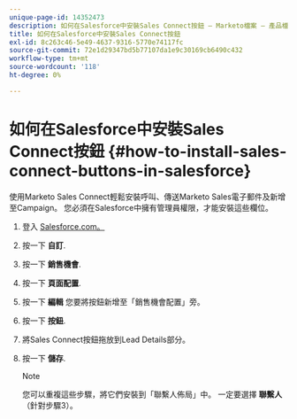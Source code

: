 ```yaml
---
unique-page-id: 14352473
description: 如何在Salesforce中安裝Sales Connect按鈕 — Marketo檔案 — 產品檔案
title: 如何在Salesforce中安裝Sales Connect按鈕
exl-id: 8c263c46-5e49-4637-9316-5770e74117fc
source-git-commit: 72e1d29347bd5b77107da1e9c30169cb6490c432
workflow-type: tm+mt
source-wordcount: '118'
ht-degree: 0%

---
```


# 如何在Salesforce中安裝Sales Connect按鈕 {#how-to-install-sales-connect-buttons-in-salesforce}

使用Marketo Sales Connect輕鬆安裝呼叫、傳送Marketo Sales電子郵件及新增至Campaign。 您必須在Salesforce中擁有管理員權限，才能安裝這些欄位。

1. 登入 [Salesforce.com。](https://salesforce.com)
1. 按一下 **自訂**.
1. 按一下 **銷售機會**.
1. 按一下 **頁面配置**.
1. 按一下 **編輯** 您要將按鈕新增至「銷售機會配置」旁。
1. 按一下 **按鈕**.
1. 將Sales Connect按鈕拖放到Lead Details部分。
1. 按一下 **儲存**.

   >[!NOTE]
   >
   >您可以重複這些步驟，將它們安裝到「聯繫人佈局」中。 一定要選擇 **聯繫人** （針對步驟3）。
